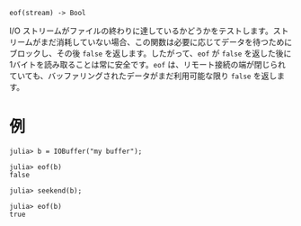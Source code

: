 ```
eof(stream) -> Bool
```

I/O ストリームがファイルの終わりに達しているかどうかをテストします。ストリームがまだ消耗していない場合、この関数は必要に応じてデータを待つためにブロックし、その後 `false` を返します。したがって、`eof` が `false` を返した後に1バイトを読み取ることは常に安全です。`eof` は、リモート接続の端が閉じられていても、バッファリングされたデータがまだ利用可能な限り `false` を返します。

# 例

```jldoctest
julia> b = IOBuffer("my buffer");

julia> eof(b)
false

julia> seekend(b);

julia> eof(b)
true
```
